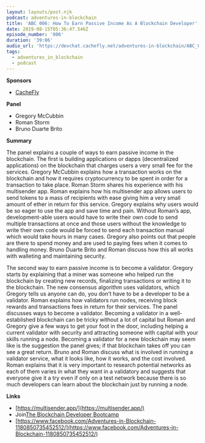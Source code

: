 ```yaml
---
layout: layouts/post.njk
podcast: adventures-in-blockchain
title: 'ABC 006: How To Earn Passive Income As A Blockchain Developer'
date: 2019-08-15T05:36:47.546Z
episode_number: '006'
duration: '39:06'
audio_url: 'https://devchat.cachefly.net/adventures-in-blockchain/ABC_006_Panel.mp3'
tags:
  - adventures_in_blockchain
  - podcast
---
```

**Sponsors**

- [CacheFly](https://www.cachefly.com/)

**Panel**

- Gregory McCubbin
- Roman Storm
- Bruno Duarte Brito

**Summary**
The panel explains a couple of ways to earn passive income in the blockchain. The first is building applications or dapps (decentralized applications) on the blockchain that charges users a very small fee for the services. Gregory McCubbin explains how a transaction works on the blockchain and how it requires cryptocurrency to be spent in order for a transaction to take place. Roman Storm shares his experience with his multisender app. Roman explains how his multisender app allows users to send tokens to a mass of recipients with ease giving him a very small amount of ether in return for this service. Gregory explains why users would be so eager to use the app and save time and pain. Without Roman’s app, development-able users would have to write their own code to send multiple transactions at once and those users without the knowledge to write their own code would be forced to send each transaction manual which would take hours in many cases. Gregory also points out that people are there to spend money and are used to paying fees when it comes to handling money. Bruno Duarte Brito and Roman discuss how this all works with walleting and maintaining security. 

The second way to earn passive income is to become a validator. Gregory starts by explaining that a miner was someone who helped run the blockchain by creating new records, finalizing transactions or writing it to the blockchain. The new consensus algorithm uses validators, which Gregory tells us anyone can do, you don’t have to be a developer to be a validator. Roman explains how validators run nodes, receiving block rewards and transactions fees in return for their services. The panel discusses ways to become a validator. Becoming a validator in a well-established blockchain can be tricky without a lot of capital but Roman and Gregory give a few ways to get your foot in the door, including helping a current validator with security and attracting someone with capital with your skills running a node. Becoming a validator for a new blockchain may seem like is the suggestion the panel gives; if that blockchain takes off you can see a great return. Bruno and Roman discuss what is involved in running a validator service, what it looks like, how it works, and the cost involved. Roman explains that it is very important to research potential networks as each of them varies in what they want in a validatory and suggests that everyone give it a try even if only on a test network because there is so much developers can learn about the blockchain just by running a node. 


**Links**

- [https://multisender.app/](https://multisender.app/)
- Join[The Blockchain Developer Bootcamp](http://www.dappuniversity.com/bootcamp)
- [https://www.facebook.com/Adventures-in-Blockchain-1180850735452512/](https://www.facebook.com/Adventures-in-Blockchain-1180850735452512/)
